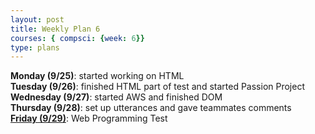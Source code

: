 ```yaml
---
layout: post
title: Weekly Plan 6
courses: { compsci: {week: 6}}
type: plans
---
```


**Monday (9/25)**: started working on HTML<br>
**Tuesday (9/26)**: finished HTML part of test and started Passion Project<br>
**Wednesday (9/27)**: started AWS and finished DOM<br>
**Thursday (9/28)**: set up utterances and gave teammates comments<br>
**<u>Friday (9/29)</u>**: Web Programming Test